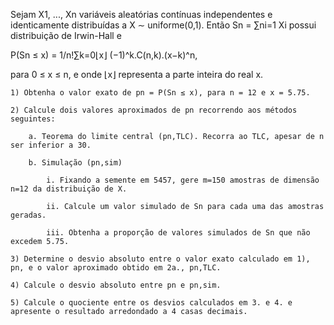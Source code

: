 Sejam X1, ..., Xn variáveis aleatórias contínuas independentes e identicamente distribuídas a X ∼ uniforme(0,1). Então Sn = ∑ni=1 Xi possui distribuição de Irwin-Hall e

P(Sn ≤ x) = 1/n!∑k=0⌊x⌋ (−1)^k.C(n,k).(x−k)^n,

para 0 ≤ x ≤ n, e onde ⌊x⌋ representa a parte inteira do real x.

    1) Obtenha o valor exato de pn = P(Sn ≤ x), para n = 12 e x = 5.75.

    2) Calcule dois valores aproximados de pn recorrendo aos métodos seguintes:

        a. Teorema do limite central (pn,TLC). Recorra ao TLC, apesar de n ser inferior a 30.

        b. Simulação (pn,sim)

            i. Fixando a semente em 5457, gere m=150 amostras de dimensão n=12 da distribuição de X.

            ii. Calcule um valor simulado de Sn para cada uma das amostras geradas.

            iii. Obtenha a proporção de valores simulados de Sn que não excedem 5.75.

    3) Determine o desvio absoluto entre o valor exato calculado em 1), pn, e o valor aproximado obtido em 2a., pn,TLC.

    4) Calcule o desvio absoluto entre pn e pn,sim.

    5) Calcule o quociente entre os desvios calculados em 3. e 4. e apresente o resultado arredondado a 4 casas decimais.
